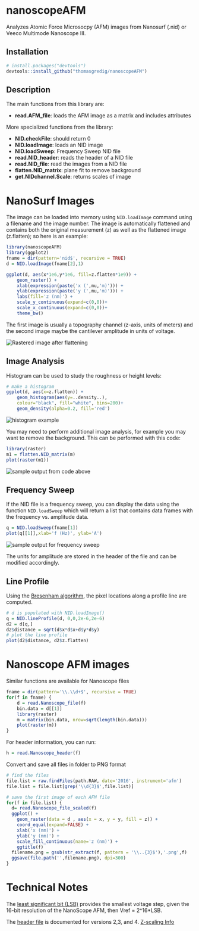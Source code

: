 # nanoscopeAFM

Analyzes Atomic Force Microsocpy (AFM) images from Nanosurf (.nid) or Veeco Multimode Nanoscope III.


## Installation

```R
# install.packages("devtools")
devtools::install_github("thomasgredig/nanoscopeAFM")
```

## Description

The main functions from this library are:

- **read.AFM_file**: loads the AFM image as a matrix and includes attributes

More specialized functions from the library:

- **NID.checkFile**: should return 0
- **NID.loadImage**: loads an NID image
- **NID.loadSweep**: Frequency Sweep NID file
- **read.NID_header**: reads the header of a NID file
- **read.NID_file**: read the images from a NID file
- **flatten.NID_matrix**: plane fit to remove background
- **get.NIDchannel.Scale**: returns scales of image


# NanoSurf Images


The image can be loaded into memory using `NID.loadImage` command using a filename and the image number. The image is automatically flattened and contains both the original measurement (z) as well as the flattened image (z.flatten); so here is an example:

```R
library(nanoscopeAFM)
library(ggplot2)
fname = dir(pattern='nid$', recursive = TRUE)
d = NID.loadImage(fname[2],1)

ggplot(d, aes(x*1e6,y*1e6, fill=z.flatten*1e9)) +
    geom_raster() +
    xlab(expression(paste('x (',mu,'m)'))) +
    ylab(expression(paste('y (',mu,'m)'))) +
    labs(fill='z (nm)') +
    scale_y_continuous(expand=c(0,0))+
    scale_x_continuous(expand=c(0,0))+
    theme_bw()
```    

The first image is usually a topography channel (z-axis, units of meters) and the second image maybe the cantilever amplitude in units of voltage.

![Rastered image after flattening](images/CalibrationGrid.png)


## Image Analysis

Histogram can be used to study the roughness or height levels:

```R
# make a histogram
ggplot(d, aes(x=z.flatten)) +
    geom_histogram(aes(y=..density..),
    colour="black", fill="white", bins=200)+
    geom_density(alpha=0.2, fill='red')
```

![histogram example](images/CalibrationGrid-Histogram.png)


You may need to perform additional image analysis, for example you may want to remove the background. This can be performed with this code:

```R
library(raster)
m1 = flatten.NID_matrix(m)
plot(raster(m1))
```
![sample output from code above](images/Calibration-NID-File.Flattened.png)


## Frequency Sweep

If the NID file is a frequency sweep, you can display the data using the function `NID.loadSweep` which will return a list that contains data frames with the frequency vs. amplitude data.

```R
q = NID.loadSweep(fname[1])
plot(q[[1]],xlab='f (Hz)', ylab='A')
```

![sample output for frequency sweep](images/Frequency-Sweep.png)

The units for amplitude are stored in the header of the file and can be modified accordingly.


## Line Profile

Using the [Bresenham algorithm](https://en.wikipedia.org/wiki/Bresenham%27s_line_algorithm), the pixel locations along a profile line are computed.


```R
# d is populated with NID.loadImage()
q = NID.lineProfile(d, 0,0,2e-6,2e-6)
d2 = d[q,]
d2$distance = sqrt(d$x*d$x+d$y*d$y)
# plot the line profile
plot(d2$distance, d2$z.flatten)
```

# Nanoscope AFM images


Similar functions are available for Nanoscope files

```R
fname = dir(pattern='\\.\\d+$', recursive = TRUE)
for(f in fname) {
    d = read.Nanoscope_file(f)
    bin.data = d[[1]]
    library(raster)
    m = matrix(bin.data, nrow=sqrt(length(bin.data)))
    plot(raster(m))
}
```

For header information, you can run:

```R
h = read.Nanoscope_header(f)
```

Convert and save all files in folder to PNG format
```R
# find the files
file.list = raw.findFiles(path.RAW, date='2016', instrument='afm')
file.list = file.list[grep('\\d{3}$',file.list)]

# save the first image of each AFM file
for(f in file.list) {
  d= read.Nanoscope_file_scaled(f)
  ggplot() +
    geom_raster(data = d , aes(x = x, y = y, fill = z)) +
    coord_equal(expand=FALSE) +
    xlab('x (nm)') +
    ylab('y (nm)') +
    scale_fill_continuous(name='z (nm)') +
    ggtitle(f)
  filename.png = gsub(str_extract(f, pattern = '\\..{3}$'),'.png',f)
  ggsave(file.path('',filename.png), dpi=300)
}
```

# Technical Notes

The [least significant bit (LSB)](https://masteringelectronicsdesign.com/an-adc-and-dac-least-significant-bit-lsb/) provides the smallest voltage step, given the 16-bit resolution of the NanoScope AFM, then Vref = 2^16*LSB.




The [header file](http://www.weizmann.ac.il/Chemical_Research_Support/surflab/peter/headers/) is documented for versions 2,3, and 4. [Z-scaling Info](https://bioafm.physics.leidenuniv.nl/dokuwiki/lib/exe/fetch.php?media=afm:nanoscope_software_8.10_user_guide-d_004-1025-000_.pdf)
